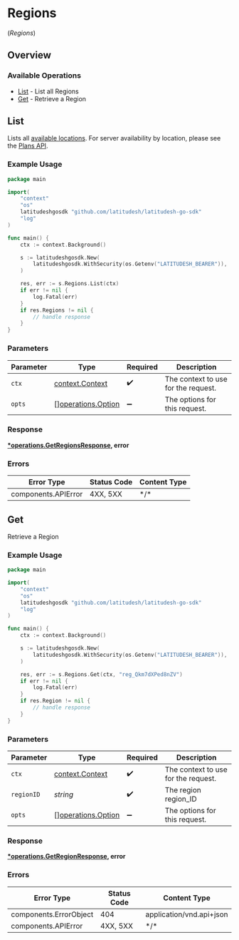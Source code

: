 # Regions
(*Regions*)

## Overview

### Available Operations

* [List](#list) - List all Regions
* [Get](#get) - Retrieve a Region

## List

Lists all [available locations](https://latitude.sh/locations). For server availability by location, please see the [Plans API](/reference/get-plans).



### Example Usage

```go
package main

import(
	"context"
	"os"
	latitudeshgosdk "github.com/latitudesh/latitudesh-go-sdk"
	"log"
)

func main() {
    ctx := context.Background()

    s := latitudeshgosdk.New(
        latitudeshgosdk.WithSecurity(os.Getenv("LATITUDESH_BEARER")),
    )

    res, err := s.Regions.List(ctx)
    if err != nil {
        log.Fatal(err)
    }
    if res.Regions != nil {
        // handle response
    }
}
```

### Parameters

| Parameter                                                | Type                                                     | Required                                                 | Description                                              |
| -------------------------------------------------------- | -------------------------------------------------------- | -------------------------------------------------------- | -------------------------------------------------------- |
| `ctx`                                                    | [context.Context](https://pkg.go.dev/context#Context)    | :heavy_check_mark:                                       | The context to use for the request.                      |
| `opts`                                                   | [][operations.Option](../../models/operations/option.md) | :heavy_minus_sign:                                       | The options for this request.                            |

### Response

**[*operations.GetRegionsResponse](../../models/operations/getregionsresponse.md), error**

### Errors

| Error Type          | Status Code         | Content Type        |
| ------------------- | ------------------- | ------------------- |
| components.APIError | 4XX, 5XX            | \*/\*               |

## Get

Retrieve a Region

### Example Usage

```go
package main

import(
	"context"
	"os"
	latitudeshgosdk "github.com/latitudesh/latitudesh-go-sdk"
	"log"
)

func main() {
    ctx := context.Background()

    s := latitudeshgosdk.New(
        latitudeshgosdk.WithSecurity(os.Getenv("LATITUDESH_BEARER")),
    )

    res, err := s.Regions.Get(ctx, "reg_Qkm7dXPed8nZV")
    if err != nil {
        log.Fatal(err)
    }
    if res.Region != nil {
        // handle response
    }
}
```

### Parameters

| Parameter                                                | Type                                                     | Required                                                 | Description                                              |
| -------------------------------------------------------- | -------------------------------------------------------- | -------------------------------------------------------- | -------------------------------------------------------- |
| `ctx`                                                    | [context.Context](https://pkg.go.dev/context#Context)    | :heavy_check_mark:                                       | The context to use for the request.                      |
| `regionID`                                               | *string*                                                 | :heavy_check_mark:                                       | The region region_ID                                     |
| `opts`                                                   | [][operations.Option](../../models/operations/option.md) | :heavy_minus_sign:                                       | The options for this request.                            |

### Response

**[*operations.GetRegionResponse](../../models/operations/getregionresponse.md), error**

### Errors

| Error Type               | Status Code              | Content Type             |
| ------------------------ | ------------------------ | ------------------------ |
| components.ErrorObject   | 404                      | application/vnd.api+json |
| components.APIError      | 4XX, 5XX                 | \*/\*                    |